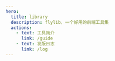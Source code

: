 ```yaml
---
hero:
  title: library
  description: flylib，一个好用的前端工具集
  actions:
    - text: 工具简介
      link: /guide
    - text: 发版日志
      link: /log
---
```

